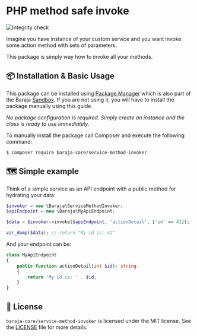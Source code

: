 PHP method safe invoke
======================

![Integrity check](https://github.com/baraja-core/service-method-invoker/workflows/Integrity%20check/badge.svg)

Imagine you have instance of your custom service and you want invoke some action method with sets of parameters.

This package is simply way how to invoke all your methods.

📦 Installation & Basic Usage
-----------------------------

This package can be installed using [Package Manager](https://github.com/baraja-core/package-manager) which is also part of the Baraja [Sandbox](https://github.com/baraja-core/sandbox). If you are not using it, you will have to install the package manually using this guide.

*No package configuration is required. Simply create an instance and the class is ready to use immediately.*

To manually install the package call Composer and execute the following command:

```shell
$ composer require baraja-core/service-method-invoker
```

🗺️ Simple example
-----------------

Think of a simple service as an API endpoint with a public method for hydrating your data:

```php
$invoker = new \Baraja\ServiceMethodInvoker;
$apiEndpoint = new \Baraja\MyApiEndpoint;

$data = $invoker->invoke($apiEndpoint, 'actionDetail', ['id' => 42]);

var_dump($data); // return "My id is: 42"
```

And your endpoint can be:

```php
class MyApiEndpoint
{
    public function actionDetail(int $id): string
    {
        return 'My id is: ' . $id;
    }
}
```

📄 License
-----------

`baraja-core/service-method-invoker` is licensed under the MIT license. See the [LICENSE](https://github.com/baraja-core/service-method-invoker/blob/master/LICENSE) file for more details.
